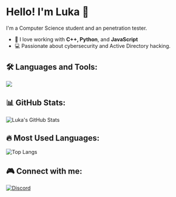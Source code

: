 # Hello! I'm Luka 👋

I'm a Computer Science student and an penetration tester. 

- 🔹 I love working with **C++, Python**, and **JavaScript**
- 💻 Passionate about cybersecurity and Active Directory hacking.

## 🛠 Languages and Tools:
<p align="left">
  <img src="https://skillicons.dev/icons?i=cpp,py,js,linux,windows,git" />
</p>

## 📊 GitHub Stats:
![Luka's GitHub Stats](https://github-readme-stats.vercel.app/api?username=lukaxdq&show_icons=true&theme=dark)

## 🔥 Most Used Languages:
![Top Langs](https://github-readme-stats.vercel.app/api/top-langs/?username=lukaxdq&layout=compact&theme=dark)

## 🎮 Connect with me:
[![Discord](https://img.shields.io/badge/Discord-Luka-5865F2?style=flat&logo=discord)]([https://discord.com/](https://discordapp.com/users/998585779804708864))

